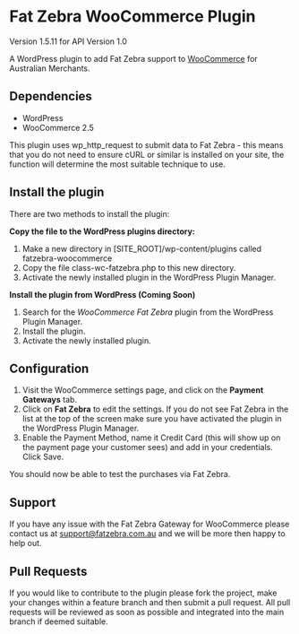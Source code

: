 Fat Zebra WooCommerce Plugin
============================

Version 1.5.11 for API Version 1.0

A WordPress plugin to add Fat Zebra support to [WooCommerce](http://www.woothemes.com/woocommerce/) for Australian Merchants.

Dependencies
------------

 * WordPress
 * WooCommerce 2.5

This plugin uses wp_http_request to submit data to Fat Zebra - this means that you do not need to ensure cURL or similar is installed on your site, the function will determine the most suitable technique to use.


Install the plugin
---------------------
There are two methods to install the plugin:

**Copy the file to the WordPress plugins directory:**


 1. Make a new directory in [SITE_ROOT]/wp-content/plugins called fatzebra-woocommerce
 2. Copy the file class-wc-fatzebra.php to this new directory.
 3. Activate the newly installed plugin in the WordPress Plugin Manager.

**Install the plugin from WordPress (Coming Soon)**

 1. Search for the *WooCommerce Fat Zebra* plugin from the WordPress Plugin Manager.
 2. Install the plugin.
 3. Activate the newly installed plugin.


Configuration
-------------

1. Visit the WooCommerce settings page, and click on the **Payment Gateways** tab.
2. Click on **Fat Zebra** to edit the settings. If you do not see Fat Zebra in the list at the top of the screen make sure you have activated the plugin in the WordPress Plugin Manager.
3. Enable the Payment Method, name it Credit Card (this will show up on the payment page your customer sees) and add in your credentials. Click Save.

You should now be able to test the purchases via Fat Zebra.

Support
-------
If you have any issue with the Fat Zebra Gateway for WooCommerce please contact us at support@fatzebra.com.au and we will be more then happy to help out.

Pull Requests
-------------
If you would like to contribute to the plugin please fork the project, make your changes within a feature branch and then submit a pull request. All pull requests will be reviewed as soon as possible and integrated into the main branch if deemed suitable.
